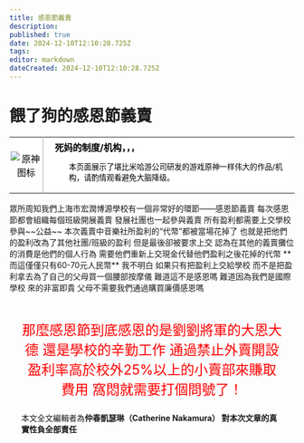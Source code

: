 ```yaml
---
title: 感恩節義賣
description: 
published: true
date: 2024-12-10T12:10:28.725Z
tags: 
editor: markdown
dateCreated: 2024-12-10T12:10:28.725Z
---
```


# 餵了狗的感恩節義賣
<table class="custom-table" style="background-color: #FFFFFF; color: #000000;">
  <tr>
    <td style="width: 55px; padding: 2px; text-align: center; border-right:1px solid #AAA;">
      <img src="https://photo.vteamer.cc/i/2024/11/18/ia544o.png" alt="原神图标" />
</td>
    <td style="padding: 5px 20px;">
<b>死妈的制度/机构，，，</b>
    <div style="font-size: smaller; margin: 2px 0px 2px 25px;">
      <p>本页面展示了堪比米哈游公司研发的游戏原神一样伟大的作品/机构，请酌情观看避免大脑降级。</p>
      </div>
    </td>
  </tr>
</table>
眾所周知我們上海市宏潤博源學校有一個非常好的環節——感恩節義賣
每次感恩節都會組織每個班級開展義賣 發展社團也一起參與義賣
所有盈利都需要上交學校參與~~公益~~
本次義賣中音樂社所盈利的“代幣”都被當場花掉了 也就是把他們的盈利改為了其他社團/班級的盈利 但是最後卻被要求上交 認為在其他的義賣攤位的消費是他們的個人行為 需要他們重新上交現金代替他們盈利之後花掉的代幣
**而這僅僅只有60-70元人民幣**
我不明白 如果只有把盈利上交給學校 而不是把盈利拿去為了自己的父母買一個腰部按摩儀 難道這不是感恩嗎 難道因為我們是國際學校 來的非富即貴 父母不需要我們通過購買廉價感恩嗎 
<div style="padding:1.5em;">

<p>

<center>

<big><big><big><big><big>

<span style="color:red">那麼感恩節到底感恩的是劉劉將軍的大恩大德 還是學校的辛勤工作 通過禁止外賣開設盈利率高於校外25%以上的小賣部來賺取費用 窩悶就需要打個問號了！</span>

</big></big></big></big></big>

</center>

<div style="text-align:right">


</div>

<div>
  
  
  本文全文編輯者為**仲春凱瑟琳（Catherine Nakamura） 對本次文章的真實性負全部責任**